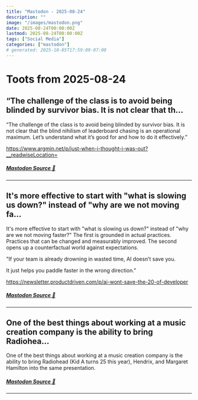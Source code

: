 ```yaml
---
title: "Mastodon - 2025-08-24"
description: ""
image: "/images/mastodon.png"
date: 2025-08-24T00:00:00Z
lastmod: 2025-08-24T00:00:00Z
tags: ["Social Media"]
categories: ["mastodon"]
# generated: 2025-10-05T17:59:09-07:00
---
```


# Toots from 2025-08-24

## “The challenge of the class is to avoid being blinded by survivor bias. It is not clear that th...

“The challenge of the class is to avoid being blinded by survivor bias. It is not clear that the blind nihilism of leaderboard chasing is an operational maximum. Let’s understand what it’s good for and how to do it effectively.”

<https://www.argmin.net/p/just-when-i-thought-i-was-out?__readwiseLocation=>

##### [Mastodon Source 🐘](https://hachyderm.io/@mweagle/115085155280060541)

---

## It's more effective to start with "what is slowing us down?" instead of "why are we not moving fa...

It's more effective to start with "what is slowing us down?" instead of "why are we not moving faster?" The first is grounded in actual practices.  Practices that can be changed and measurably improved. The second opens up a counterfactual world against expectations.

"If your team is already drowning in wasted time, AI doesn’t save you.

It just helps you paddle faster in the wrong direction."

<https://newsletter.productdriven.com/p/ai-wont-save-the-20-of-developer>

##### [Mastodon Source 🐘](https://hachyderm.io/@mweagle/115085139444267643)

---

## One of the best things about working at a music creation company is the ability to bring Radiohea...

One of the best things about working at a music creation company is the ability to bring Radiohead (Kid A turns 25 this year), Hendrix, and Margaret Hamilton into the same presentation.

##### [Mastodon Source 🐘](https://hachyderm.io/@mweagle/115085049849864454)

---

